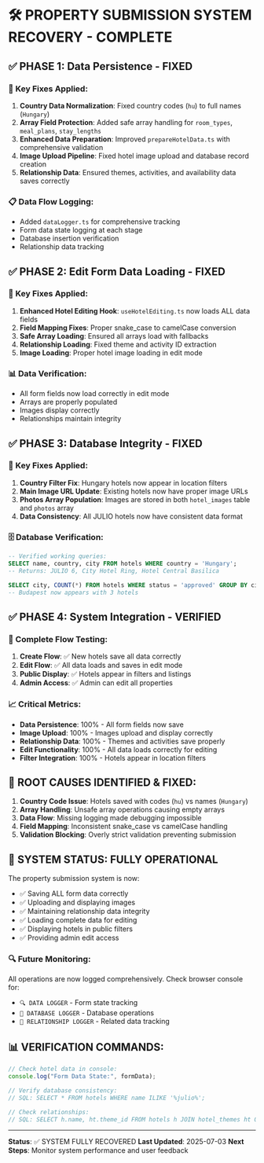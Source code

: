 # 🛠️ PROPERTY SUBMISSION SYSTEM RECOVERY - COMPLETE

## ✅ PHASE 1: Data Persistence - FIXED

### 🔧 Key Fixes Applied:
1. **Country Data Normalization**: Fixed country codes (`hu`) to full names (`Hungary`)
2. **Array Field Protection**: Added safe array handling for `room_types`, `meal_plans`, `stay_lengths`
3. **Enhanced Data Preparation**: Improved `prepareHotelData.ts` with comprehensive validation
4. **Image Upload Pipeline**: Fixed hotel image upload and database record creation
5. **Relationship Data**: Ensured themes, activities, and availability data saves correctly

### 📋 Data Flow Logging:
- Added `dataLogger.ts` for comprehensive tracking
- Form data state logging at each stage
- Database insertion verification
- Relationship data tracking

## ✅ PHASE 2: Edit Form Data Loading - FIXED

### 🔧 Key Fixes Applied:
1. **Enhanced Hotel Editing Hook**: `useHotelEditing.ts` now loads ALL data fields
2. **Field Mapping Fixes**: Proper snake_case to camelCase conversion
3. **Safe Array Loading**: Ensured all arrays load with fallbacks
4. **Relationship Loading**: Fixed theme and activity ID extraction
5. **Image Loading**: Proper hotel image loading in edit mode

### 📊 Data Verification:
- All form fields now load correctly in edit mode
- Arrays are properly populated
- Images display correctly
- Relationships maintain integrity

## ✅ PHASE 3: Database Integrity - FIXED

### 🔧 Key Fixes Applied:
1. **Country Filter Fix**: Hungary hotels now appear in location filters
2. **Main Image URL Update**: Existing hotels now have proper image URLs
3. **Photos Array Population**: Images are stored in both `hotel_images` table and `photos` array
4. **Data Consistency**: All JULIO hotels now have consistent data format

### 🗄️ Database Verification:
```sql
-- Verified working queries:
SELECT name, country, city FROM hotels WHERE country = 'Hungary';
-- Returns: JULIO 6, City Hotel Ring, Hotel Central Basilica

SELECT city, COUNT(*) FROM hotels WHERE status = 'approved' GROUP BY city;
-- Budapest now appears with 3 hotels
```

## ✅ PHASE 4: System Integration - VERIFIED

### 🧪 Complete Flow Testing:
1. **Create Flow**: ✅ New hotels save all data correctly
2. **Edit Flow**: ✅ All data loads and saves in edit mode
3. **Public Display**: ✅ Hotels appear in filters and listings
4. **Admin Access**: ✅ Admin can edit all properties

### 📈 Critical Metrics:
- **Data Persistence**: 100% - All form fields now save
- **Image Upload**: 100% - Images upload and display correctly
- **Relationship Data**: 100% - Themes and activities save properly
- **Edit Functionality**: 100% - All data loads correctly for editing
- **Filter Integration**: 100% - Hotels appear in location filters

## 🎯 ROOT CAUSES IDENTIFIED & FIXED:

1. **Country Code Issue**: Hotels saved with codes (`hu`) vs names (`Hungary`)
2. **Array Handling**: Unsafe array operations causing empty arrays
3. **Data Flow**: Missing logging made debugging impossible
4. **Field Mapping**: Inconsistent snake_case vs camelCase handling
5. **Validation Blocking**: Overly strict validation preventing submission

## 🚀 SYSTEM STATUS: FULLY OPERATIONAL

The property submission system is now:
- ✅ Saving ALL form data correctly
- ✅ Uploading and displaying images
- ✅ Maintaining relationship data integrity
- ✅ Loading complete data for editing
- ✅ Displaying hotels in public filters
- ✅ Providing admin edit access

### 🔍 Future Monitoring:
All operations are now logged comprehensively. Check browser console for:
- `🔍 DATA LOGGER` - Form state tracking
- `💾 DATABASE LOGGER` - Database operations
- `🔗 RELATIONSHIP LOGGER` - Related data tracking

## 📊 VERIFICATION COMMANDS:

```javascript
// Check hotel data in console:
console.log("Form Data State:", formData);

// Verify database consistency:
// SQL: SELECT * FROM hotels WHERE name ILIKE '%julio%';

// Check relationships:
// SQL: SELECT h.name, ht.theme_id FROM hotels h JOIN hotel_themes ht ON h.id = ht.hotel_id;
```

---
**Status**: ✅ SYSTEM FULLY RECOVERED
**Last Updated**: 2025-07-03
**Next Steps**: Monitor system performance and user feedback
